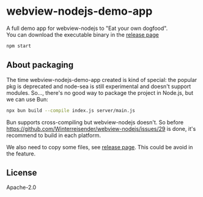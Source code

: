 # webview-nodejs-demo-app
A full demo app for webview-nodejs to "Eat your own dogfood".  
You can download the executable binary in the [release page](https://github.com/Winterreisender/webview-nodejs-demo-app/releases) 

```bash
npm start
```

## About packaging

The time webview-nodejs-demo-app created is kind of special: the popular pkg is deprecated and node-sea is still experimental and doesn't support modules. So..., there's no good way to package the project in Node.js, but we can use Bun:

```bash
npx bun build --compile index.js server/main.js
```

Bun supports cross-compiling but webview-nodejs doesn't. So before https://github.com/Winterreisender/webview-nodejs/issues/29 is done, it's recommend to build in each platform.

We also need to copy some files, see  [release page](https://github.com/Winterreisender/webview-nodejs-demo-app/releases). This could be avoid in the feature.

## License

Apache-2.0
